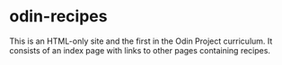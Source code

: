 # odin-recipes

This is an HTML-only site and the first in the Odin Project curriculum. It consists of an index page with links to other pages containing recipes.
